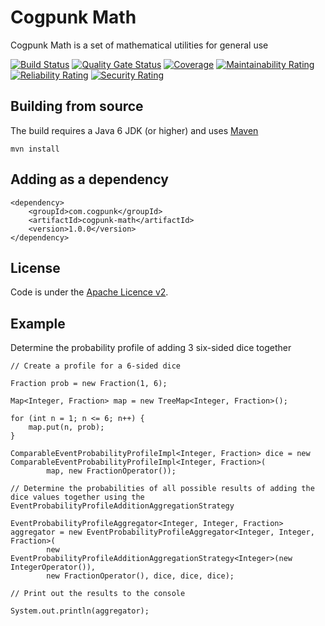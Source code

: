# Cogpunk Math

Cogpunk Math is a set of mathematical utilities for general use

[![Build Status](https://travis-ci.com/cogpunk/math.svg?branch=main)](https://travis-ci.com/cogpunk/math)
[![Quality Gate Status](https://sonarcloud.io/api/project_badges/measure?project=cogpunk_math&metric=alert_status)](https://sonarcloud.io/dashboard?id=cogpunk_math)
[![Coverage](https://sonarcloud.io/api/project_badges/measure?project=cogpunk_math&metric=coverage)](https://sonarcloud.io/dashboard?id=cogpunk_math)
[![Maintainability Rating](https://sonarcloud.io/api/project_badges/measure?project=cogpunk_math&metric=sqale_rating)](https://sonarcloud.io/dashboard?id=cogpunk_math)
[![Reliability Rating](https://sonarcloud.io/api/project_badges/measure?project=cogpunk_math&metric=reliability_rating)](https://sonarcloud.io/dashboard?id=cogpunk_math)
[![Security Rating](https://sonarcloud.io/api/project_badges/measure?project=cogpunk_math&metric=security_rating)](https://sonarcloud.io/dashboard?id=cogpunk_math)

## Building from source

The build requires a Java 6 JDK (or higher) and uses [Maven](https://maven.apache.org)

	mvn install

## Adding as a dependency

	<dependency>
		<groupId>com.cogpunk</groupId>
		<artifactId>cogpunk-math</artifactId>
		<version>1.0.0</version>
	</dependency>

## License

Code is under the [Apache Licence v2](https://www.apache.org/licenses/LICENSE-2.0.txt).

## Example

Determine the probability profile of adding 3 six-sided dice together

	// Create a profile for a 6-sided dice
	
	Fraction prob = new Fraction(1, 6);
	
	Map<Integer, Fraction> map = new TreeMap<Integer, Fraction>();
	
	for (int n = 1; n <= 6; n++) {
		map.put(n, prob);
	}
	
	ComparableEventProbabilityProfileImpl<Integer, Fraction> dice = new ComparableEventProbabilityProfileImpl<Integer, Fraction>(
			map, new FractionOperator());
	
	// Determine the probabilities of all possible results of adding the dice values together using the EventProbabilityProfileAdditionAggregationStrategy
	
	EventProbabilityProfileAggregator<Integer, Integer, Fraction> aggregator = new EventProbabilityProfileAggregator<Integer, Integer, Fraction>(
			new EventProbabilityProfileAdditionAggregationStrategy<Integer>(new IntegerOperator()),
			new FractionOperator(), dice, dice, dice);
	
	// Print out the results to the console
	
	System.out.println(aggregator);
	
	

